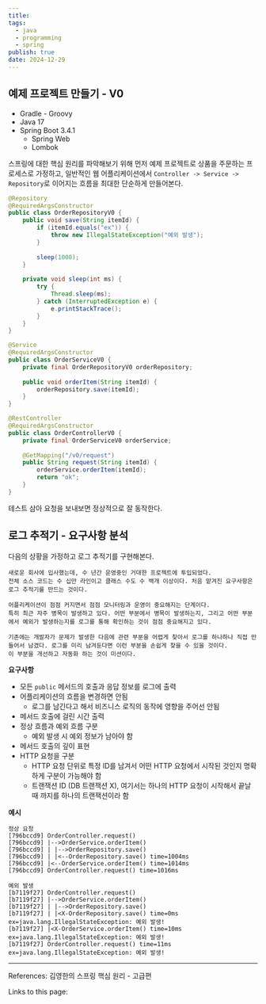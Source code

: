 ```yaml
---
title: 
tags:
  - java
  - programming
  - spring
publish: true
date: 2024-12-29
---
```

## 예제 프로젝트 만들기 - V0
- Gradle - Groovy
- Java 17
- Spring Boot 3.4.1
	- Spring Web
	- Lombok

스프링에 대한 핵심 원리를 파악해보기 위해 먼저 예제 프로젝트로 상품을 주문하는 프로세스로 가정하고, 일반적인 웹 어플리케이션에서 `Controller -> Service -> Repository`로 이어지는 흐름을 최대한 단순하게 만들어본다.

```java title="OrderRepositoryV0.java"
@Repository  
@RequiredArgsConstructor  
public class OrderRepositoryV0 {  
    public void save(String itemId) {  
        if (itemId.equals("ex")) {  
            throw new IllegalStateException("예외 발생");  
        }  
          
        sleep(1000);  
    }  
  
    private void sleep(int ms) {  
        try {  
            Thread.sleep(ms);  
        } catch (InterruptedException e) {  
            e.printStackTrace();  
        }  
    }  
}
```

```java title="OrderServiceV0.java"
@Service  
@RequiredArgsConstructor  
public class OrderServiceV0 {  
    private final OrderRepositoryV0 orderRepository;  
  
    public void orderItem(String itemId) {  
        orderRepository.save(itemId);  
    }  
}
```

```java title="OrderControllerV0.java"
@RestController  
@RequiredArgsConstructor  
public class OrderControllerV0 {  
    private final OrderServiceV0 orderService;  
  
    @GetMapping("/v0/request")  
    public String request(String itemId) {  
        orderService.orderItem(itemId);  
        return "ok";  
    }  
}
```

테스트 삼아 요청을 보내보면 정상적으로 잘 동작한다.

## 로그 추적기 - 요구사항 분석

다음의 상황을 가정하고 로그 추적기를 구현해본다.
```
새로운 회사에 입사했는데, 수 년간 운영중인 거대한 프로젝트에 투입되었다. 
전체 소스 코드는 수 십만 라인이고 클래스 수도 수 백개 이상이다. 처음 맡겨진 요구사항은 로그 추적기를 만드는 것이다.

어플리케이션이 점점 커지면서 점점 모니터링과 운영이 중요해지는 단계이다. 
특히 최근 자주 병목이 발생하고 있다. 어떤 부분에서 병목이 발생하는지, 그리고 어떤 부분에서 예외가 발생하는지를 로그를 통해 확인하는 것이 점점 중요해지고 있다.

기존에는 개발자가 문제가 발생한 다음에 관련 부분을 어렵게 찾아서 로그를 하나하나 직접 만들어서 남겼다. 로그를 미리 남겨둔다면 이런 부분을 손쉽게 찾을 수 있을 것이다. 
이 부분을 개선하고 자동화 하는 것이 미션이다.
```

**요구사항**
- 모든 `public` 메서드의 호출과 응답 정보를 로그에 출력
- 어플리케이션의 흐름을 변경하면 안됨
	- 로그를 남긴다고 해서 비즈니스 로직의 동작에 영향을 주어선 안됨
- 메서드 호출에 걸린 시간 출력
- 정상 흐름과 예외 흐름 구분
	- 예외 발생 시 예외 정보가 남아야 함
- 메서드 호출의 깊이 표현
- HTTP 요청을 구분
	- HTTP 요청 단위로 특정 ID를 남겨서 어떤 HTTP 요청에서 시작된 것인지 명확하게 구분이 가능해야 함
	- 트랜잭션 ID (DB 트랜잭션 X), 여기서는 하나의 HTTP 요청이 시작해서 끝날 때 까지를 하나의 트랜잭션이라 함

**예시**

```
정상 요청
[796bccd9] OrderController.request()
[796bccd9] |-->OrderService.orderItem()
[796bccd9] | |-->OrderRepository.save()
[796bccd9] | |<--OrderRepository.save() time=1004ms
[796bccd9] |<--OrderService.orderItem() time=1014ms
[796bccd9] OrderController.request() time=1016ms

예외 발생
[b7119f27] OrderController.request()
[b7119f27] |-->OrderService.orderItem()
[b7119f27] | |-->OrderRepository.save()
[b7119f27] | |<X-OrderRepository.save() time=0ms ex=java.lang.IllegalStateException: 예외 발생!
[b7119f27] |<X-OrderService.orderItem() time=10ms ex=java.lang.IllegalStateException: 예외 발생!
[b7119f27] OrderController.request() time=11ms ex=java.lang.IllegalStateException: 예외 발생!
```


---
References: 김영한의 스프링 핵심 원리 - 고급편

Links to this page: 